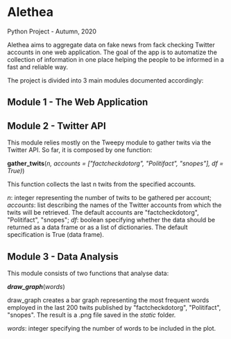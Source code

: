 # Alethea

Python Project - Autumn, 2020

Alethea aims to aggregate data on fake news from fack checking Twitter accounts in one web application. The goal of the app is to automatize the collection of information in one place helping the people to be informed in a fast and reliable way. 

The project is divided into 3 main modules documented accordingly:


## Module 1 - The Web Application 

## Module 2 - Twitter API

This module relies mostly on the Tweepy module to gather twits via the Twitter API. So far, it is composed by one function:

**gather_twits**(*n, accounts = ["factcheckdotorg", "Politifact", "snopes"], df = True)*)

This function collects the last n twits from the specified accounts. 

*n*: integer representing the number of twits to be gathered per account;
*accounts*: list describing the names of the Twitter accounts from which the twits will be retrieved. The default accounts are "factcheckdotorg", "Politifact", "snopes";
*df*: boolean specifying whether the data should be returned as a data frame or as a list of dictionaries. The default specification is True (data frame).


## Module 3 - Data Analysis

This module consists of two functions that analyse data:

***draw_graph***(*words*)

draw_graph creates a bar graph representing the most frequent words employed in the last 200 twits published by "factcheckdotorg", "Politifact", "snopes". The result is a .png file saved in the *static* folder.

*words*: integer specifying the number of words to be included in the plot.
